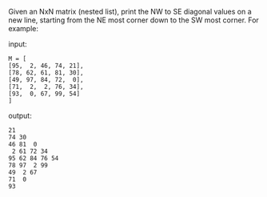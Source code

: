 Given an NxN matrix (nested list), print the NW to SE diagonal values on a new line, starting from the NE most corner down to the SW most corner.  For example:

input:

    M = [
    [95,  2, 46, 74, 21],
    [78, 62, 61, 81, 30],
    [49, 97, 84, 72,  0],
    [71,  2,  2, 76, 34],
    [93,  0, 67, 99, 54]
    ]

output:

    21
    74 30
    46 81  0
     2 61 72 34
    95 62 84 76 54
    78 97  2 99
    49  2 67
    71  0
    93